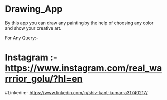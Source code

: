 # Drawing_App
By this app you can draw any painting by the help of choosing any color and show your creative art.

For Any Query:-
# Instagram :- https://www.instagram.com/real_warrrior_golu/?hl=en
#Linkedin:- https://www.linkedin.com/in/shiv-kant-kumar-a31740217/
